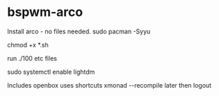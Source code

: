 # bspwm-arco

Install arco - no files needed. sudo pacman -Syyu

chmod +x *.sh

run ./100 etc files

sudo systemctl enable lightdm

Includes openbox uses shortcuts
xmonad --recompile later then logout
